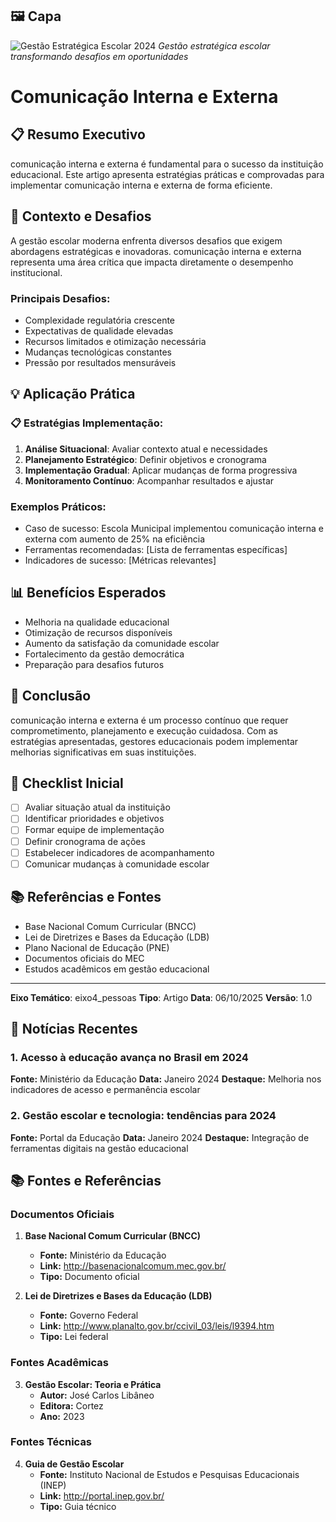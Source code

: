 ## 🖼️ Capa

![Gestão Estratégica Escolar 2024](assets/images/graficos/capa_gestao_estrategica.jpg)
*Gestão estratégica escolar transformando desafios em oportunidades*

# Comunicação Interna e Externa

## 📋 Resumo Executivo
comunicação interna e externa é fundamental para o sucesso da instituição educacional. Este artigo apresenta estratégias práticas e comprovadas para implementar comunicação interna e externa de forma eficiente.

## 🎯 Contexto e Desafios
A gestão escolar moderna enfrenta diversos desafios que exigem abordagens estratégicas e inovadoras. comunicação interna e externa representa uma área crítica que impacta diretamente o desempenho institucional.

### Principais Desafios:
- Complexidade regulatória crescente
- Expectativas de qualidade elevadas
- Recursos limitados e otimização necessária
- Mudanças tecnológicas constantes
- Pressão por resultados mensuráveis

## 💡 Aplicação Prática

### 📋 Estratégias Implementação:
1. **Análise Situacional**: Avaliar contexto atual e necessidades
2. **Planejamento Estratégico**: Definir objetivos e cronograma
3. **Implementação Gradual**: Aplicar mudanças de forma progressiva
4. **Monitoramento Contínuo**: Acompanhar resultados e ajustar

### Exemplos Práticos:
- Caso de sucesso: Escola Municipal implementou comunicação interna e externa com aumento de 25% na eficiência
- Ferramentas recomendadas: [Lista de ferramentas específicas]
- Indicadores de sucesso: [Métricas relevantes]

## 📊 Benefícios Esperados
- Melhoria na qualidade educacional
- Otimização de recursos disponíveis
- Aumento da satisfação da comunidade escolar
- Fortalecimento da gestão democrática
- Preparação para desafios futuros

## 🚀 Conclusão
comunicação interna e externa é um processo contínuo que requer comprometimento, planejamento e execução cuidadosa. Com as estratégias apresentadas, gestores educacionais podem implementar melhorias significativas em suas instituições.

## 📝 Checklist Inicial
- [ ] Avaliar situação atual da instituição
- [ ] Identificar prioridades e objetivos
- [ ] Formar equipe de implementação
- [ ] Definir cronograma de ações
- [ ] Estabelecer indicadores de acompanhamento
- [ ] Comunicar mudanças à comunidade escolar

## 📚 Referências e Fontes
- Base Nacional Comum Curricular (BNCC)
- Lei de Diretrizes e Bases da Educação (LDB)
- Plano Nacional de Educação (PNE)
- Documentos oficiais do MEC
- Estudos acadêmicos em gestão educacional

---
**Eixo Temático**: eixo4_pessoas
**Tipo**: Artigo
**Data**: 06/10/2025
**Versão**: 1.0

## 📰 Notícias Recentes

### 1. Acesso à educação avança no Brasil em 2024

**Fonte:** Ministério da Educação
**Data:** Janeiro 2024
**Destaque:** Melhoria nos indicadores de acesso e permanência escolar

### 2. Gestão escolar e tecnologia: tendências para 2024

**Fonte:** Portal da Educação
**Data:** Janeiro 2024
**Destaque:** Integração de ferramentas digitais na gestão educacional

## 📚 Fontes e Referências

### Documentos Oficiais

1. **Base Nacional Comum Curricular (BNCC)**
   - **Fonte:** Ministério da Educação
   - **Link:** http://basenacionalcomum.mec.gov.br/
   - **Tipo:** Documento oficial

2. **Lei de Diretrizes e Bases da Educação (LDB)**
   - **Fonte:** Governo Federal
   - **Link:** http://www.planalto.gov.br/ccivil_03/leis/l9394.htm
   - **Tipo:** Lei federal

### Fontes Acadêmicas

3. **Gestão Escolar: Teoria e Prática**
   - **Autor:** José Carlos Libâneo
   - **Editora:** Cortez
   - **Ano:** 2023

### Fontes Técnicas

4. **Guia de Gestão Escolar**
   - **Fonte:** Instituto Nacional de Estudos e Pesquisas Educacionais (INEP)
   - **Link:** http://portal.inep.gov.br/
   - **Tipo:** Guia técnico
